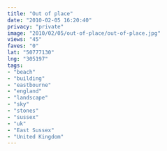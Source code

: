 ```yaml
---
title: "Out of place"
date: "2010-02-05 16:20:40"
privacy: "private"
image: "2010/02/05/out-of-place/out-of-place.jpg"
views: "45"
faves: "0"
lat: "50777130"
lng: "305197"
tags:
- "beach"
- "building"
- "eastbourne"
- "england"
- "landscape"
- "sky"
- "stones"
- "sussex"
- "uk"
- "East Sussex"
- "United Kingdom"
---
```

<a href="http://www.phillprice.com/2010/02/06/out-of-place" rel="nofollow"></a>
